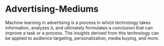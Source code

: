 # Advertising-Mediums
Machine learning in advertising is a process in which technology takes information, analyzes it, and ultimately formulates a conclusion that can improve a task or a process. The insights derived from this technology can be applied to audience targeting, personalization, media buying, and more.
